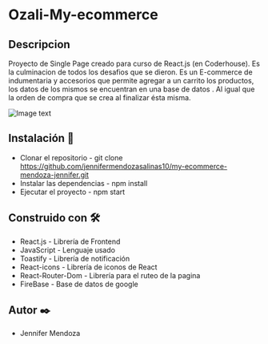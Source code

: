
# Ozali-My-ecommerce
## Descripcion
Proyecto de Single Page creado para curso de React.js (en Coderhouse). Es la culminacion de todos los desafios que se dieron.
Es un E-commerce  de  indumentaria y accesorios que permite agregar a un carrito los productos, los datos de los mismos se encuentran en una base de datos .
Al igual que la orden de compra que se crea al finalizar ésta misma.

![Image text](https://i.ibb.co/KbC9TBS/Ozali-proyecto-reactjs.png)

## Instalación 🔧

- Clonar el repositorio - git clone https://github.com/jennifermendozasalinas10/my-ecommerce-mendoza-jennifer.git
- Instalar las dependencias - npm install
- Ejecutar el proyecto - npm start

## Construido con 🛠️

- React.js - Librería de Frontend
- JavaScript - Lenguaje usado
- Toastify - Librería de notificación
- React-icons - Librería de iconos de React
- React-Router-Dom - Librería para el ruteo de la pagina
- FireBase - Base de datos de google


## Autor ✒️

- Jennifer Mendoza
